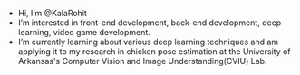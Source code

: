- Hi, I’m @KalaRohit
- I’m interested in front-end development, back-end development, deep learning, video game development.
- I’m currently learning about various deep learning techniques and am applying it to my research in chicken pose estimation at the University of Arkansas's Computer Vision and Image Understanding(CVIU) Lab.

<!---
KalaRohit/KalaRohit is a ✨ special ✨ repository because its `README.md` (this file) appears on your GitHub profile.
You can click the Preview link to take a look at your changes.
--->
